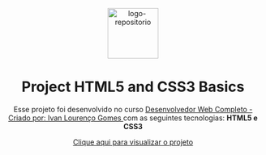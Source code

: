 <p align="center"> <img src="https://github.com/alvesvn/project-html-css-basics/assets/96539606/496881cf-e8f6-4f53-8090-8fa17d4db2fc" alt="logo-repositorio" height="100" widht="100" /></center>

<h1 align="center"> Project HTML5 and CSS3 Basics </h1>

<p align="center"> Esse projeto foi desenvolvido no curso <a href="https://www.udemy.com/course/desenvolvedor-web-front-end-completo-html-css-javascript-vue-js-e-git/" target: _blank> Desenvolvedor Web Completo - Criado por: Ivan Lourenço Gomes </a> com as seguintes tecnologias: <strong> HTML5 e CSS3 </strong></center>


<p align="center"><a href="https://tqi-challenge-menu.vercel.app/" target="_blank">Clique aqui para visualizar o projeto</a></center>

